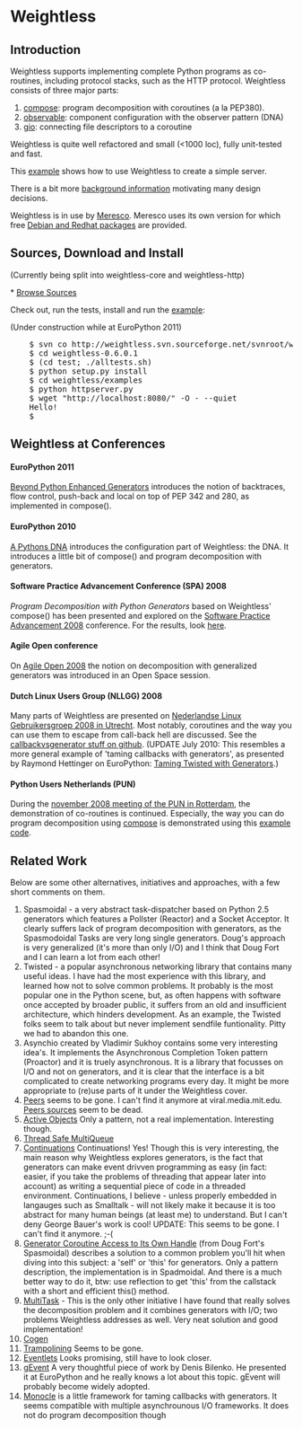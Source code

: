 <h1> Weightless </h1>

<h2> Introduction  </h2>

<p>Weightless supports implementing complete Python programs as co-routines, including protocol stacks, such as the HTTP protocol. Weightless consists of three major parts:</p>
<ol>
  <li><a href="/doc/web/compose.md">compose</a>: program decomposition with coroutines (a la PEP380).</li>
  <li><a href="/doc/web/observer.md">observable</a>: component configuration with the observer pattern (DNA)</li>
  <li><a href="/doc/web/gio.md">gio</a>: connecting file descriptors to a coroutine</li>
</ol>

<p>Weightless is quite well refactored and small (<1000 loc), fully unit-tested and fast.</p>

<p>This <a href="/doc/web/example.md">example</a> shows how to use Weightless to create a simple server.</p>

<p>There is a bit more <a href="/doc/web/background">background information</a> motivating many design decisions.</p>

<p>Weightless is in use by <a href="https://github.com/seecr/meresco-components">Meresco</a>.  Meresco uses its own version for which free <a href="https://repository.seecr.nl">Debian and Redhat packages</a> are provided.</p>

<h2> Sources, Download and Install </h2>

<p>(Currently being split into weightless-core and weightless-http)</p>

<p>* <a href="https://github.com/seecr/weightless-core/">Browse Sources</a> </p>

<p>Check out, run the tests, install and run the <a href="/doc/web/example">example</a>:</p>

<p>(Under construction while at EuroPython 2011)</p>

<pre>
    $ svn co http://weightless.svn.sourceforge.net/svnroot/weightless/weightless-core/tags/version_0.6.0.1 weightless-0.6.0.1
    $ cd weightless-0.6.0.1
    $ (cd test; ./alltests.sh)
    $ python setup.py install
    $ cd weightless/examples
    $ python httpserver.py
    $ wget "http://localhost:8080/" -O - --quiet
    Hello!
    $
</pre>


<h2> Weightless at Conferences </h2>

<h4>EuroPython 2011</h4>
<p><a href="http://ep2011.europython.eu/conference/talks/beyond-python-enhanched-generators">Beyond Python Enhanced Generators</a> introduces the notion of backtraces, flow control, push-back and local on top of PEP 342 and 280, as implemented in compose().
</p>

<h4> EuroPython 2010 </h4>

<p><a href="http://ep2010.europython.eu/talks/talk_abstracts/#talk19">A Pythons DNA</a> introduces the configuration part of Weightless: the DNA.  It introduces a little bit of compose() and program decomposition with generators.</p>

<h4> Software Practice Advancement Conference (SPA) 2008 </h4>

<p><i>Program Decomposition with Python Generators</i> based on Weightless' compose() has been presented and explored on the <a href="http://www.spaconference.org/spa2008/sessions/session130.html">Software Practice Advancement 2008</a> conference. For the results, look <a href="http://www.spaconference.org/cgi-bin/wiki.pl/?ProgramDecompositionWithPython">here</a>.</p>

<h4> Agile Open conference </h4>

<p>On <a href="http://www.agileopen.net/en/agile-open-europe-2008">Agile Open 2008</a> the notion on decomposition with generalized generators was introduced in an Open Space session.</p>


<h4> Dutch Linux Users Group (NLLGG) 2008 </h4>

<p> Many parts of Weightless are presented on <a href="http://www.nllgg.nl/bijeenkomst_20081004_agenda">Nederlandse Linux Gebruikersgroep 2008 in Utrecht</a>.  Most notably, coroutines and the way you can use them to escape from call-back hell are discussed.  See the <a href="https://github.com/seecr/weightless-core/tree/master/weightless/examples">callbackvsgenerator stuff on github</a>. (UPDATE July 2010: This resembles a more general example of 'taming callbacks with generators', as presented by Raymond Hettinger on EuroPython: <a href="http://www.europython.eu/talks/talk_abstracts/index.html#talk61">Taming Twisted with Generators</a>.)</p>


<h4> Python Users Netherlands (PUN) </h4>

<p>During the <a href="http://wiki.python.org/moin/PUN/">november 2008 meeting of the PUN in Rotterdam</a>, the demonstration of co-routines is continued.  Especially, the way you can do program decomposition using <a href="/compose">compose</a> is demonstrated using this <a href="https://github.com/seecr/weightless-core/blob/master/weightless/examples/decomposition.py">example code</a>.</p>



<h2>Related Work</h2>

<p>Below are some other alternatives, initiatives and approaches, with a few short comments on them.</p>

<ol>
<li>Spasmoidal - a very abstract task-dispatcher based on Python 2.5 generators which features a Pollster (Reactor) and a Socket Acceptor.  It clearly suffers lack of program decomposition with generators, as the Spasmodoidal Tasks are very long single generators.  Doug's approach is very generalized (it's more than only I/O) and I think that Doug Fort and I can learn a lot from each other!</li>

<li>Twisted - a popular asynchronous networking library that contains many useful ideas.  I have had the most experience with this library, and learned how not to solve common problems.  It probably is the most popular one in the Python scene, but, as often happens with software once accepted by broader public, it suffers from an old and insufficient architecture, which hinders development.  As an example, the Twisted folks seem to talk about but never implement sendfile funtionality.  Pitty we had to abandon this one.</li>

<li>Asynchio created by Vladimir Sukhoy contains some very interesting idea's.  It implements the Asynchronous Completion Token pattern (Proactor) and it is truely asynchronous.  It is a library that focusses on I/O and not on generators, and it is clear that the interface is a bit complicated to create networking programs every day.  It might be more appropriate to (re)use parts of it under the Weightless cover.</li>

<li><a href="http://viral.media.mit.edu/peers/doc/info.html">Peers</a> seems to be gone.  I can't find it anymore at viral.media.mit.edu. <a href="http://aphex.media.mit.edu/cgi-bin/cvsweb/peers/">Peers sources</a> seem to be dead.</li>

<li><a href="http://aspn.activestate.com/ASPN/Cookbook/Python/Recipe/365292">Active Objects</a> Only a pattern, not a real implementation.  Interesting though.</li>

<li><a href="http://aspn.activestate.com/ASPN/Cookbook/Python/Recipe/365640">Thread Safe MultiQueue</a></li>

<li><a href="http://pyds.muensterland.org/wiki/continuationbasedserver.html">Continuations</a> Continuations! Yes! Though this is very interesting, the main reason why Weightless explores generators, is the fact that generators can make event drivven programming as easy (in fact: easier, if you take the problems of threading that appear later into account) as writing a sequential piece of code in a threaded environment. Continuations, I believe - unless properly embedded in langauges such as Smalltalk - will not likely make it because it is too abstract for many human beings (at least me) to understand. But I can't deny George Bauer's work is cool! UPDATE: This seems to be gone.  I can't find it anymore. ;-(</li>

<li><a href="http://aspn.activestate.com/ASPN/Cookbook/Python/Recipe/498141">Generator Coroutine Access to Its Own Handle</a> (from Doug Fort's Spasmoidal) describes a solution to a common problem you'll hit when diving into this subject: a 'self' or 'this' for generators. Only a pattern description, the implementation is in Spadmoidal. And there is a much better way to do it, btw: use reflection to get 'this' from the callstack with a short and efficient this() method.</li>

<li><a href="http://code.google.com/p/python-multitask/">MultiTask</a> - This is the only other initiative I have found that really solves the decomposition problem and it combines generators with I/O; two problems Weightless addresses as well. Very neat solution and good implementation!</li>

<li><a href="http://code.google.com/p/cogen/">Cogen</a></li>

<li><a href="http://www.goldb.org/goldblog/2007/02/14/TrampoliningWithGeneratorsRollYourOwnScheduler.aspx">Trampolining</a> Seems to be gone.</li>

<li><a href="http://wiki.secondlife.com/wiki/Eventlet">Eventlets</a> Looks promising, still have to look closer.</li>

<li><a href="http://blog.gevent.org/">gEvent</a> A very thoughtful piece of work by Denis Bilenko. He presented it at EuroPython and he really knows a lot about this topic.  gEvent will probably become widely adopted.</li>

<li><a href="http://github.com/saucelabs/monocle">Monocle</a> is a little framework for taming callbacks with generators. It seems compatible with multiple asynchrounous I/O frameworks.  It does not do program decomposition though</li>

</ol>

